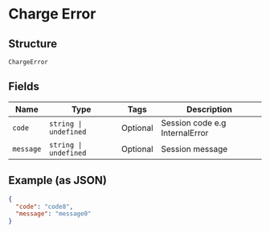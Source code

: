 
# Charge Error

## Structure

`ChargeError`

## Fields

| Name | Type | Tags | Description |
|  --- | --- | --- | --- |
| `code` | `string \| undefined` | Optional | Session code e.g InternalError |
| `message` | `string \| undefined` | Optional | Session message |

## Example (as JSON)

```json
{
  "code": "code8",
  "message": "message0"
}
```

